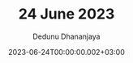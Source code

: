 ---
layout: post
title: 24 June 2023
date: '2023-06-24T00:00:00.002+03:00'
author: Dedunu Dhananjaya
tags:
- tallinn
- estonia
- lootsi cog
modified_time: '2023-06-24T00:00:00.002+03:00'
featured_image: 2023-06-24-24-june-2023_2.jpg
---